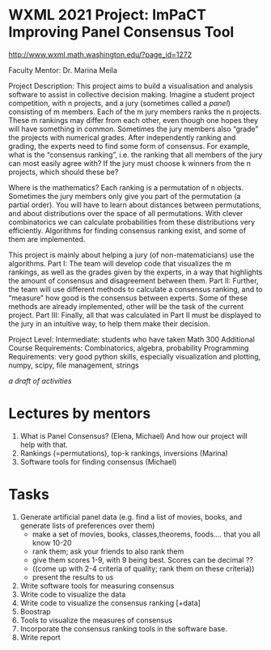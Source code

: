 # WXML 2021 Project: ImPaCT Improving Panel Consensus Tool
http://www.wxml.math.washington.edu/?page_id=1272

Faculty Mentor: Dr. Marina Meila

Project Description: This project aims to build a visualisation and analysis software to assist in collective decision making. Imagine a student project competition, with n projects, and a jury (sometimes called a *panel*) consisting of m members. Each of the m jury members ranks the n projects. These m rankings may differ from each other, even though one hopes they will have something in common. Sometimes the jury members also “grade” the projects with numerical grades. After independently ranking and grading, the experts need to find some form of consensus. For example, what is the “consensus ranking”, i.e. the ranking that all members of the jury can most easily agree with? If the jury must choose k winners from the n projects, which should these be?

Where is the mathematics? Each ranking is a permutation of n objects. Sometimes the jury members only give you part of the permutation (a partial order). You will have to learn about distances between permutations, and about distributions over the space of all permutations. With clever combinatorics we can calculate probabilities from these distributions very efficiently. Algorithms for finding consensus ranking exist, and some of them are implemented.

This project is mainly about helping a jury (of non-matematicians) use the algorithms. Part I: The team will develop code that visualizes the m rankings, as well as the grades given by the experts, in a way that highlights the amount of consensus and disagreement between them. Part II: Further, the team will use different methods to calculate a consensus ranking, and to “measure” how good is the consensus between experts. Some of these methods are already implemented, other will be the task of the current project. Part III: Finally, all that was calculated in Part II must be displayed to the jury in an intuitive way, to help them make their decision.


Project Level: Intermediate: students who have taken Math 300
Additional Course Requirements: Combinatorics, algebra, probability
Programming Requirements: very good python skills, especially visualization and plotting, numpy, scipy, file management, strings

_a draft of activities_

Lectures by mentors
=====================
1.  What is Panel Consensus? (Elena, Michael) And how our project will help with that.
2.  Rankings (=permutations), top-k rankings, inversions (Marina)
3.  Software tools for finding consensus (Michael) 

Tasks 
========
1.  Generate artificial panel data (e.g. find a list of movies, books, and generate lists of preferences over them)
    * make a set of movies, books, classes,theorems, foods.... that you all know 10-20
    * rank them; ask your friends to also rank them
    * give them scores 1-9, with 9 being best. Scores can be decimal ??
    * ((come up with 2-4 criteria of quality; rank them on these criteria)) 
    * present the results to us
3.  Write software tools for measuring consensus
4.  Write code to visualize the data
5.  Write code to visualize the consensus ranking [+data]
6.  Boostrap 
7.  Tools to visualize the measures of consensus
8.  Incorporate the consensus ranking tools in the software base.
9.  Write report 
